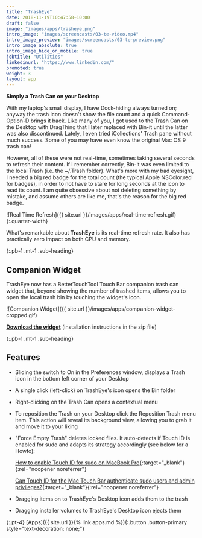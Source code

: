 ```yaml
---
title: "TrashEye"
date: 2018-11-19T10:47:58+10:00
draft: false
image: "images/apps/trasheye.png"
intro_image: "images/screencasts/03-te-video.mp4"
intro_image_preview: "images/screencasts/03-te-preview.png"
intro_image_absolute: true
intro_image_hide_on_mobile: true
jobtitle: "Utilities"
linkedinurl: "https://www.linkedin.com/"
promoted: true
weight: 3
layout: app
---
```


**Simply a Trash Can on your Desktop**

With my laptop's small display, I have Dock-hiding always turned on; anyway the trash icon doesn't show the file count and a quick Command-Option-D brings it back. Like many of you, I got used to the Trash Can on the Desktop with DragThing that I later replaced with Bin-it until the latter was also discontinued. Lately, I even tried iCollections' Trash pane without much success. Some of you may have even know the original Mac OS 9 trash can!

<!--break-->

However, all of these were not real-time, sometimes taking several seconds to refresh their content. If I remember correctly, Bin-it was even limited to the local Trash (i.e. the ~/.Trash folder). What's more with my bad eyesight, I needed a big red badge for the total count (the typical Apple NSColor.red for badges), in order to not have to stare for long seconds at the icon to read its count. I am quite obsessive about not deleting something by mistake, and assume others are like me, that's the reason for the big red badge.

![Real Time Refresh]({{ site.url }}/images/apps/real-time-refresh.gif){:.quarter-width}

What's remarkable about **TrashEye** is its real-time refresh rate. It also has practically zero impact on both CPU and memory.

{:.pb-1 .mt-1 .sub-heading}
## Companion Widget

TrashEye now has a BetterTouchTool Touch Bar companion trash can widget that, beyond showing the number of trashed items, allows you to open the local trash bin by touching the widget's icon.

![Companion Widget]({{ site.url }}/images/apps/companion-widget-cropped.gif)

**[Download the widget](https://github.com/synappser/Companion/releases/download/v1.0/Companion_v1.0.zip?raw=true)** (installation instructions in the zip file)

{:.pb-1 .mt-1 .sub-heading}
## Features

- Sliding the switch to On in the Preferences window, displays a Trash icon in the bottom left corner of your Desktop
- A single click (left-click) on TrashEye's icon opens the Bin folder
- Right-clicking on the Trash Can opens a contextual menu
- To reposition the Trash on your Desktop click the Reposition Trash menu item. This action will reveal its background view, allowing you to grab it and move it to your liking
- "Force Empty Trash" deletes locked files. It auto-detects if Touch ID is enabled for sudo and adapts its strategy accordingly (see below for a Howto):

    [How to enable Touch ID for sudo on MacBook Pro](https://azimi.io/how-to-enable-touch-id-for-sudo-on-macbook-pro-46272ac3e2df){:target="_blank"}{:rel="noopener noreferrer"}

    [Can Touch ID for the Mac Touch Bar authenticate sudo users and admin privileges?](https://apple.stackexchange.com/questions/259093/can-touch-id-for-the-mac-touch-bar-authenticate-sudo-users-and-admin-privileges){:target="_blank"}{:rel="noopener noreferrer"}
- Dragging items on to TrashEye's Desktop icon adds them to the trash
- Dragging installer volumes to TrashEye's Desktop icon ejects them

{:.pt-4}
[Apps]({{ site.url }}{% link apps.md %}){:.button .button-primary style="text-decoration: none;"}
